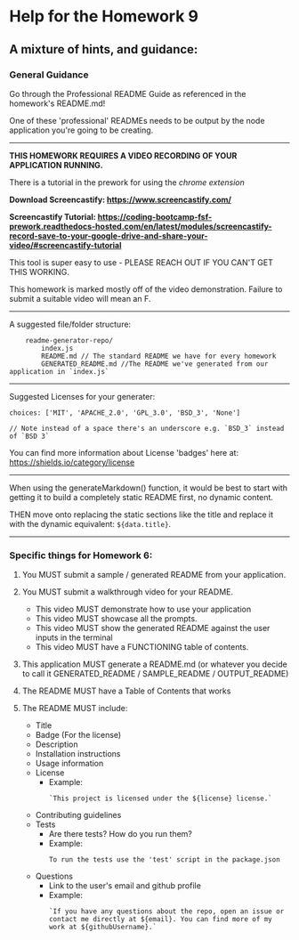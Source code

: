 # Help for the Homework 9

## A mixture of hints, and guidance:

### General Guidance

Go through the Professional README Guide as referenced in the homework's README.md!

One of these 'professional' READMEs needs to be output by the node application you're going to be creating.

---

**THIS HOMEWORK REQUIRES A VIDEO RECORDING OF YOUR APPLICATION RUNNING.**

There is a tutorial in the prework for using the _chrome extension_

**Download Screencastify: https://www.screencastify.com/**

**Screencastify Tutorial: https://coding-bootcamp-fsf-prework.readthedocs-hosted.com/en/latest/modules/screencastify-record-save-to-your-google-drive-and-share-your-video/#screencastify-tutorial**

This tool is super easy to use - PLEASE REACH OUT IF YOU CAN'T GET THIS WORKING.

This homework is marked mostly off of the video demonstration. Failure to submit a suitable video will mean an F.

---

A suggested file/folder structure:

```
	readme-generator-repo/
		index.js
		README.md // The standard README we have for every homework
		GENERATED_README.md //The README we've generated from our application in `index.js`
```

---

Suggested Licenses for your generater:

```
choices: ['MIT', 'APACHE_2.0', 'GPL_3.0', 'BSD_3', 'None']

// Note instead of a space there's an underscore e.g. `BSD_3` instead of `BSD 3`
```

You can find more information about License 'badges' here at: https://shields.io/category/license

---

When using the generateMarkdown() function, it would be best to start with getting it to build a completely static README first, no dynamic content.

THEN move onto replacing the static sections like the title and replace it with the dynamic equivalent: `${data.title}`.

---

### Specific things for Homework 6:

1. You MUST submit a sample / generated README from your application.

2. You MUST submit a walkthrough video for your README.

   - This video MUST demonstrate how to use your application
   - This video MUST showcase all the prompts.
   - This video MUST show the generated README against the user inputs in the terminal
   - This video MUST have a FUNCTIONING table of contents.

3. This application MUST generate a README.md (or whatever you decide to call it GENERATED_README / SAMPLE_README / OUTPUT_README)

4. The README MUST have a Table of Contents that works

5. The README MUST include:
   - Title
   - Badge (For the license)
   - Description
   - Installation instructions
   - Usage information
   - License
     - Example:
       ```
       `This project is licensed under the ${license} license.`
       ```
   - Contributing guidelines
   - Tests
     - Are there tests? How do you run them?
     - Example:
       ```
       To run the tests use the 'test' script in the package.json
       ```
   - Questions
     - Link to the user's email and github profile
     - Example:
       ```
       `If you have any questions about the repo, open an issue or contact me directly at ${email}. You can find more of my work at ${githubUsername}.`
       ```

